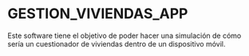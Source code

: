 # GESTION_VIVIENDAS_APP
Este software tiene el objetivo de poder hacer una simulación de cómo sería un cuestionador de viviendas dentro de un dispositivo móvil.
